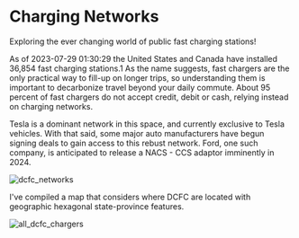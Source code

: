 # Charging Networks
Exploring the ever changing world of public fast charging stations!

As of 2023-07-29 01:30:29 the United States and Canada have installed 36,854 fast charging stations.1 As the name suggests, fast chargers are the only practical way to fill-up on longer trips, so understanding them is important to decarbonize travel beyond your daily commute. About 95 percent of fast chargers do not accept credit, debit or cash, relying instead on charging networks.

Tesla is a dominant network in this space, and currently exclusive to Tesla vehicles. With that said, some major auto manufacturers have begun signing deals to gain access to this rebust network. Ford, one such company, is anticipated to release a NACS - CCS adaptor imminently in 2024.

![dcfc_networks](images/dcfc_networks.jpg)

I've compiled a map that considers where DCFC are located with geographic hexagonal state-province features.

![all_dcfc_chargers](images/all_dcfc_networks.png)

